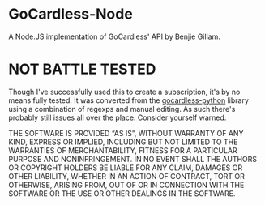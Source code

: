 GoCardless-Node
===============

A Node.JS implementation of GoCardless' API by Benjie Gillam.

NOT BATTLE TESTED
=================

Though I've successfully used this to create a subscription, it's by no
means fully tested. It was converted from the [gocardless-python][]
library using a combination of regexps and manual editing. As such
there's probably still issues all over the place. Consider yourself
warned.

THE SOFTWARE IS PROVIDED “AS IS”, WITHOUT WARRANTY OF ANY KIND, EXPRESS
OR IMPLIED, INCLUDING BUT NOT LIMITED TO THE WARRANTIES OF
MERCHANTABILITY, FITNESS FOR A PARTICULAR PURPOSE AND NONINFRINGEMENT.
IN NO EVENT SHALL THE AUTHORS OR COPYRIGHT HOLDERS BE LIABLE FOR ANY
CLAIM, DAMAGES OR OTHER LIABILITY, WHETHER IN AN ACTION OF CONTRACT,
TORT OR OTHERWISE, ARISING FROM, OUT OF OR IN CONNECTION WITH THE
SOFTWARE OR THE USE OR OTHER DEALINGS IN THE SOFTWARE.

[gocardless-python]: https://raw.github.com/gocardless/gocardless-python
